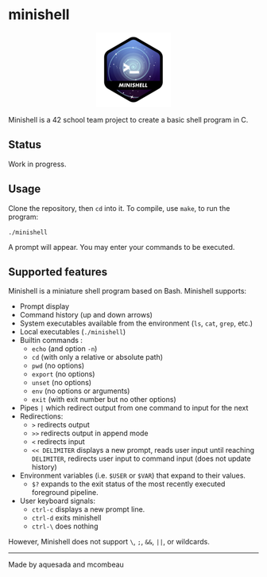 # minishell

<p align="center">
  <img src="https://github.com/mcombeau/mcombeau/blob/main/42_badges/minishelln.png" alt="Minishell 42 project badge"/>
</p>

Minishell is a 42 school team project to create a basic shell program in C.

## Status

Work in progress.

## Usage

Clone the repository, then `cd` into it. To compile, use `make`, to run the program:

```shell
./minishell
```

A prompt will appear. You may enter your commands to be executed.

## Supported features

Minishell is a miniature shell program based on Bash. Minishell supports:
* Prompt display
* Command history (up and down arrows)
* System executables available from the environment (`ls`, `cat`, `grep`, etc.)
* Local executables (`./minishell`)
* Builtin commands :
  * `echo` (and option `-n`)
  * `cd` (with only a relative or absolute path)
  * `pwd` (no options)
  * `export` (no options)
  * `unset` (no options)
  * `env` (no options or arguments)
  * `exit` (with exit number but no other options) 
* Pipes `|` which redirect output from one command to input for the next
* Redirections:
  * `>` redirects output
  * `>>` redirects output in append mode
  * `<` redirects input
  * `<< DELIMITER` displays a new prompt, reads user input until reaching `DELIMITER`, redirects user input to command input (does not update history)
* Environment variables (i.e. `$USER` or `$VAR`) that expand to their values.
  * `$?` expands to the exit status of the most recently executed foreground pipeline.
* User keyboard signals:
  * `ctrl-c` displays a new prompt line.
  * `ctrl-d` exits minishell
  * `ctrl-\` does nothing

However, Minishell does not support `\`, `;`, `&&`, `||`, or wildcards.

---
Made by aquesada and mcombeau
